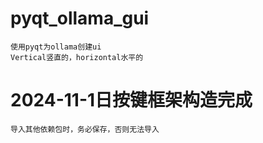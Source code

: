 # pyqt_ollama_gui
    使用pyqt为ollama创建ui
    Vertical竖直的，horizontal水平的
# 2024-11-1日按键框架构造完成
    导入其他依赖包时，务必保存，否则无法导入
